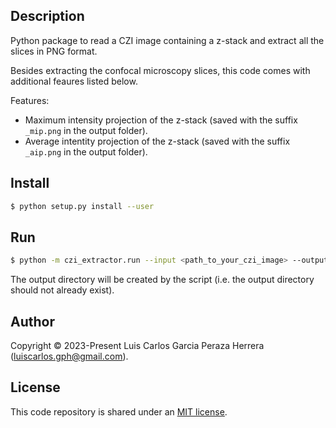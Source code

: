Description
-----------

Python package to read a CZI image containing a z-stack and extract all the slices in PNG format.

Besides extracting the confocal microscopy slices, this code comes with 
additional feaures listed below.

Features:
   * Maximum intensity projection of the z-stack (saved with the suffix `_mip.png` in the output folder).
   * Average intentity projection of the z-stack (saved with the suffix `_aip.png` in the output folder).


Install
-------

```bash
$ python setup.py install --user
```


Run
---

```bash
$ python -m czi_extractor.run --input <path_to_your_czi_image> --output <path_to_output_directory>
```

The output directory will be created by the script (i.e. the output directory should not already exist).


Author
------

Copyright © 2023-Present Luis Carlos Garcia Peraza Herrera (luiscarlos.gph@gmail.com).


License
-------

This code repository is shared under an [MIT license](LICENSE).
